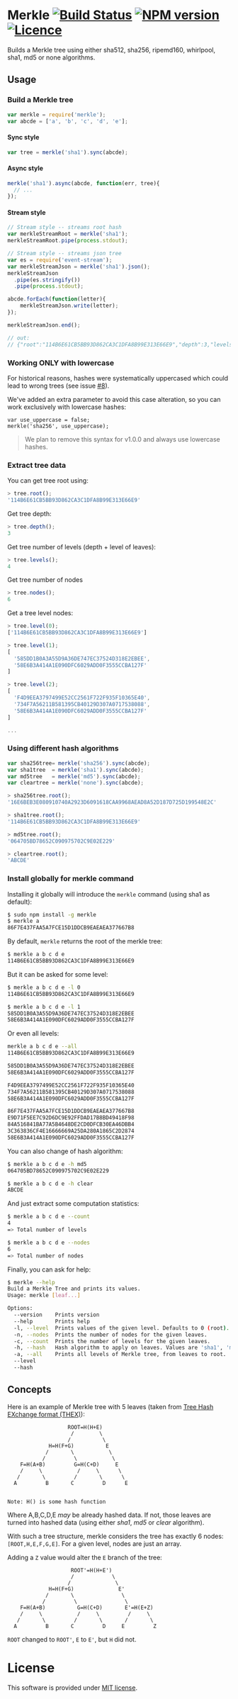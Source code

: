 # Merkle [![Build Status](https://api.travis-ci.org/c-geek/merkle.png)](https://travis-ci.org/c-geek/merkle) [![NPM version](https://badge.fury.io/js/merkle.svg)](http://badge.fury.io/js/merkle) [![Licence](http://img.shields.io/badge/License-MIT-blue.svg)](https://github.com/c-geek/merkle/blob/master/LICENSE)

Builds a Merkle tree using either sha512, sha256, ripemd160, whirlpool, sha1, md5 or none algorithms.

## Usage

### Build a Merkle tree
```js
var merkle = require('merkle');
var abcde = ['a', 'b', 'c', 'd', 'e'];
```

#### Sync style

```js
var tree = merkle('sha1').sync(abcde);
```

#### Async style
```js
merkle('sha1').async(abcde, function(err, tree){
  // ...
});
```

#### Stream style
```js
// Stream style -- streams root hash
var merkleStreamRoot = merkle('sha1');
merkleStreamRoot.pipe(process.stdout);

// Stream style -- streams json tree
var es = require('event-stream');
var merkleStreamJson = merkle('sha1').json();
merkleStreamJson
  .pipe(es.stringify())
  .pipe(process.stdout);

abcde.forEach(function(letter){
    merkleStreamJson.write(letter);
});

merkleStreamJson.end();

// out:
// {"root":"114B6E61CB5BB93D862CA3C1DFA8B99E313E66E9","depth":3,"levels":4,"nodes":6}

```

### Working ONLY with lowercase

For historical reasons, hashes were systematically uppercased which could lead to wrong trees (see issue [#8](https://github.com/c-geek/merkle/issues/8)).

We've added an extra parameter to avoid this case alteration, so you can work exclusively with lowercase hashes:

```
var use_uppercase = false;
merkle('sha256', use_uppercase);
```

> We plan to remove this syntax for v1.0.0 and always use lowercase hashes.

### Extract tree data

You can get tree root using:

```js
> tree.root();
'114B6E61CB5BB93D862CA3C1DFA8B99E313E66E9'
```

Get tree depth:

```js
> tree.depth();
3
```

Get tree number of levels (depth + level of leaves):
```js
> tree.levels();
4
```

Get tree number of nodes

```js
> tree.nodes();
6
```

Get a tree level nodes:

```js
> tree.level(0);
['114B6E61CB5BB93D862CA3C1DFA8B99E313E66E9']

> tree.level(1);
[
  '585DD1B0A3A55D9A36DE747EC37524D318E2EBEE',
  '58E6B3A414A1E090DFC6029ADD0F3555CCBA127F'
]

> tree.level(2);
[
  'F4D9EEA3797499E52CC2561F722F935F10365E40',
  '734F7A56211B581395CB40129D307A0717538088',
  '58E6B3A414A1E090DFC6029ADD0F3555CCBA127F'
]

...
```

### Using different hash algorithms

```js
var sha256tree= merkle('sha256').sync(abcde);
var sha1tree  = merkle('sha1').sync(abcde);
var md5tree   = merkle('md5').sync(abcde);
var cleartree = merkle('none').sync(abcde);

> sha256tree.root();
'16E6BEB3E080910740A2923D6091618CAA9968AEAD8A52D187D725D199548E2C'

> sha1tree.root();
'114B6E61CB5BB93D862CA3C1DFA8B99E313E66E9'

> md5tree.root();
'064705BD78652C090975702C9E02E229'

> cleartree.root();
'ABCDE'
```

### Install globally for merkle command

Installing it globally will introduce the `merkle` command (using sha1 as default):

```bash
$ sudo npm install -g merkle
$ merkle a
86F7E437FAA5A7FCE15D1DDCB9EAEAEA377667B8
```

By default, `merkle` returns the root of the merkle tree:

```bash
$ merkle a b c d e
114B6E61CB5BB93D862CA3C1DFA8B99E313E66E9
```

But it can be asked for some level:

```bash
$ merkle a b c d e -l 0
114B6E61CB5BB93D862CA3C1DFA8B99E313E66E9

$ merkle a b c d e -l 1
585DD1B0A3A55D9A36DE747EC37524D318E2EBEE
58E6B3A414A1E090DFC6029ADD0F3555CCBA127F
```

Or even all levels:

```bash
merkle a b c d e --all
114B6E61CB5BB93D862CA3C1DFA8B99E313E66E9

585DD1B0A3A55D9A36DE747EC37524D318E2EBEE
58E6B3A414A1E090DFC6029ADD0F3555CCBA127F

F4D9EEA3797499E52CC2561F722F935F10365E40
734F7A56211B581395CB40129D307A0717538088
58E6B3A414A1E090DFC6029ADD0F3555CCBA127F

86F7E437FAA5A7FCE15D1DDCB9EAEAEA377667B8
E9D71F5EE7C92D6DC9E92FFDAD17B8BD49418F98
84A516841BA77A5B4648DE2CD0DFCB30EA46DBB4
3C363836CF4E16666669A25DA280A1865C2D2874
58E6B3A414A1E090DFC6029ADD0F3555CCBA127F
```

You can also change of hash algorithm:

```bash
$ merkle a b c d e -h md5
064705BD78652C090975702C9E02E229

$ merkle a b c d e -h clear
ABCDE
```

And just extract some computation statistics:

```bash
$ merkle a b c d e --count
4
=> Total number of levels

$ merkle a b c d e --nodes
6
=> Total number of nodes
```

Finally, you can ask for help:

```bash
$ merkle --help
Build a Merkle Tree and prints its values.
Usage: merkle [leaf...]

Options:
  --version    Prints version
  --help       Prints help
  -l, --level  Prints values of the given level. Defaults to 0 (root).
  -n, --nodes  Prints the number of nodes for the given leaves.
  -c, --count  Prints the number of levels for the given leaves.
  -h, --hash   Hash algorithm to apply on leaves. Values are 'sha1', 'md5' or 'none'.
  -a, --all    Prints all levels of Merkle tree, from leaves to root.
  --level                                                                              [default: 0]
  --hash                                                                               [default: "sha1"]
```

## Concepts

Here is an example of Merkle tree with 5 leaves (taken from [Tree Hash EXchange format (THEX)](http://web.archive.org/web/20080316033726/http://www.open-content.net/specs/draft-jchapweske-thex-02.html)):

                       ROOT=H(H+E)
                        /        \
                       /          \
                 H=H(F+G)          E
                /       \           \
               /         \           \
        F=H(A+B)         G=H(C+D)     E
        /     \           /     \      \
       /       \         /       \      \
      A         B       C         D      E


    Note: H() is some hash function

Where A,B,C,D,E *may* be already hashed data. If not, those leaves are turned into hashed data (using either *sha1*, *md5* or *clear* algorithm).

With such a tree structure, merkle considers the tree has exactly 6 nodes: `[ROOT,H,E,F,G,E]`. For a given level, nodes are just an array.

Adding a `Z` value would alter the `E` branch of the tree:

                        ROOT'=H(H+E')
                        /            \
                       /              \
                 H=H(F+G)              E'
                /       \               \
               /         \               \
        F=H(A+B)          G=H(C+D)       E'=H(E+Z)
        /     \           /     \         /     \
       /       \         /       \       /       \
      A         B       C         D     E         Z

`ROOT` changed to `ROOT'`, `E` to `E'`, but `H` did not.

# License

This software is provided under [MIT license](https://raw.github.com/c-geek/merkle/master/LICENSE).

